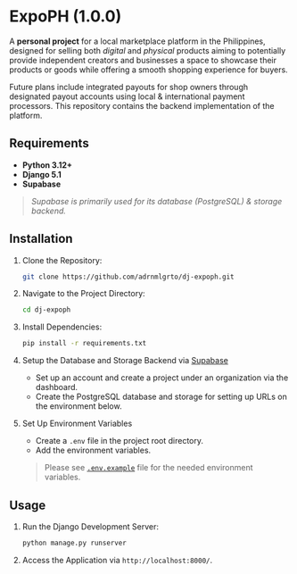 # ExpoPH (1.0.0)

A **personal project** for a local marketplace platform in the Philippines, designed for selling both *digital* and *physical* products aiming to potentially provide independent creators and businesses a space to showcase their products or goods while offering a smooth shopping experience for buyers.

Future plans include integrated payouts for shop owners through designated payout accounts using local & international payment processors. This repository contains the backend implementation of the platform.

## Requirements

- **Python 3.12+**
- **Django 5.1**
- **Supabase**

> *Supabase is primarily used for its database (PostgreSQL) & storage backend.*

## Installation

1. Clone the Repository:

   ```bash
   git clone https://github.com/adrnmlgrto/dj-expoph.git
   ```
2. Navigate to the Project Directory:

   ```bash
   cd dj-expoph
   ```
3. Install Dependencies:

   ```bash
   pip install -r requirements.txt
   ```
4. Setup the Database and Storage Backend via [Supabase](https://supabase.com/)
    - Set up an account and create a project under an organization via the dashboard.
    - Create the PostgreSQL database and storage for setting up URLs on the environment below.

5. Set Up Environment Variables
    - Create a `.env` file in the project root directory.
    - Add the environment variables.

    > Please see [`.env.example`](.env.example) file for the needed environment variables.

## Usage

1. Run the Django Development Server:

   ```bash
   python manage.py runserver
   ```
2. Access the Application via `http://localhost:8000/`.